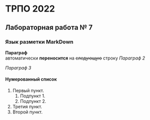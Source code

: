 ТРПО 2022
=========

Лабораторная работа № 7
--------------------------

### Язык разметки MarkDown

**Параграф**  
автоматически __переносится__ на ~~следующую~~ строку
*Параграф 2*

_Параграф 3_

#### Нумерованный список

1. Первый пункт.
      1. Подпункт 1.
      1. Подпункт 2.
1. Третия пункт.
1. Второй пункт.

